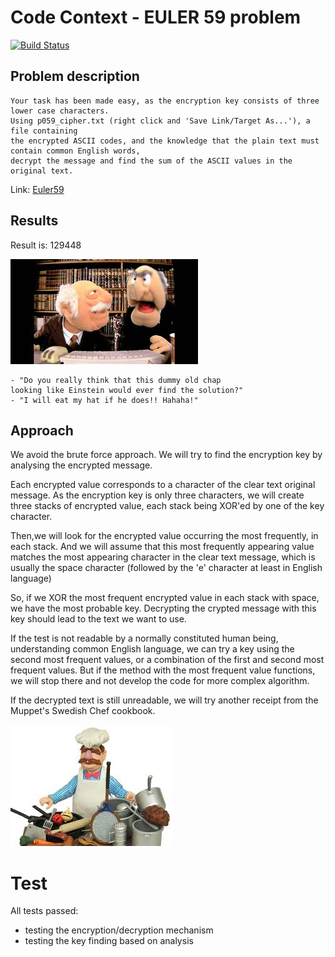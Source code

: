 # Code Context - EULER 59 problem

[![Build Status](https://dev.azure.com/xmayeur/Euler59/_apis/build/status/xmayeur.euler59?branchName=master)](https://dev.azure.com/xmayeur/Euler59/_build/latest?definitionId=16&branchName=master)



## Problem description
    Your task has been made easy, as the encryption key consists of three lower case characters. 
    Using p059_cipher.txt (right click and 'Save Link/Target As...'), a file containing 
    the encrypted ASCII codes, and the knowledge that the plain text must contain common English words,
    decrypt the message and find the sum of the ASCII values in the original text.
Link: [Euler59](https://projecteuler.net/problem=59)

## Results
Result is: 129448

![](.images/waldorf_statler.jpg)

    - "Do you really think that this dummy old chap 
    looking like Einstein would ever find the solution?"
    - "I will eat my hat if he does!! Hahaha!"

## Approach
We avoid the brute force approach.
We will try to find the encryption key by analysing the encrypted message.

Each encrypted value corresponds to a character of the clear text original message. 
As the encryption key is only three characters, we will create three stacks of encrypted value,
each stack being XOR'ed by one of the key character.

Then,we will look for the encrypted value occurring the most frequently, in each stack.
And we will assume that this most frequently appearing value matches the most appearing character in the clear text message, which is usually the space character (followed by the 'e' character at least in English language)

So, if we XOR the most frequent encrypted value in each stack with space, we have the most probable key.
Decrypting the crypted message with this key should lead to the text we want to use.

If the test is not readable by a normally constituted human being, understanding common English language, we can try a key using the second most frequent values, or a combination of the first and second most frequent values. But if the method with the most frequent value functions, we will stop there and not develop the code for more complex algorithm.

If the decrypted text is still unreadable, we will try another receipt from the Muppet's Swedish Chef cookbook.

![](.images/swedish_chef.jpg)


# Test
All tests passed:
- testing the encryption/decryption mechanism
- testing the key finding based on analysis
 